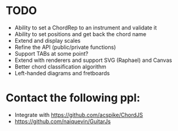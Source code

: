 # TODO

- Ability to set a ChordRep to an instrument and validate it
- Ability to set positions and get back the chord name
- Extend and display scales
- Refine the API (public/private functions)
- Support TABs at some point?
- Extend with renderers and support SVG (Raphael) and Canvas
- Better chord classification algorithm
- Left-handed diagrams and fretboards

# Contact the following ppl:

- Integrate with https://github.com/acspike/ChordJS 
- https://github.com/naiquevin/GuitarJs
